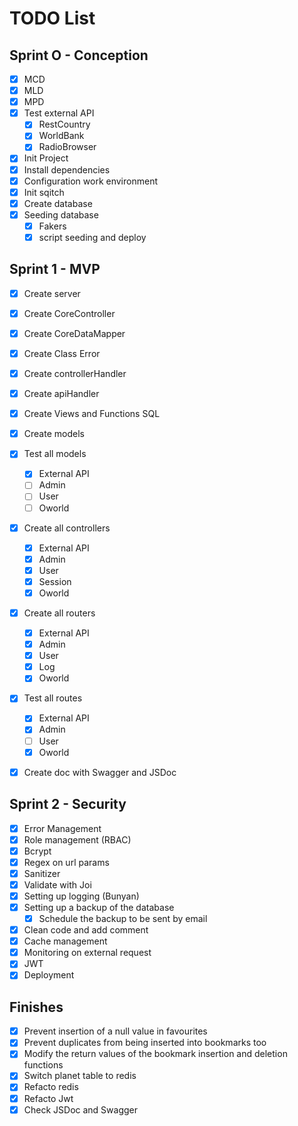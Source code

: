 # TODO List

## Sprint O - Conception

- [X] MCD
- [X] MLD
- [X] MPD
- [X] Test external API
  - [X] RestCountry
  - [X] WorldBank
  - [X] RadioBrowser
- [X] Init Project
- [X] Install dependencies
- [X] Configuration work environment
- [X] Init sqitch
- [X] Create database
- [X] Seeding database
  - [X] Fakers
  - [X] script seeding and deploy

## Sprint 1 - MVP

- [X] Create server
- [X] Create CoreController
- [X] Create CoreDataMapper
- [X] Create Class Error
- [X] Create controllerHandler
- [X] Create apiHandler

- [X] Create Views and Functions SQL
- [X] Create models
- [X] Test all models
  - [X] External API
  - [ ] Admin
  - [ ] User
  - [ ] Oworld
- [X] Create all controllers
  - [X] External API
  - [X] Admin
  - [X] User
  - [X] Session
  - [X] Oworld
- [X] Create all routers
  - [X] External API
  - [X] Admin
  - [X] User
  - [X] Log
  - [X] Oworld
- [X] Test all routes
  - [X] External API
  - [X] Admin
  - [ ] User
  - [X] Oworld

- [X] Create doc with Swagger and JSDoc

## Sprint 2 - Security

- [X] Error Management
- [X] Role management (RBAC)
- [X] Bcrypt
- [X] Regex on url params
- [X] Sanitizer
- [X] Validate with Joi
- [X] Setting up logging (Bunyan)
- [X] Setting up a backup of the database
  - [X] Schedule the backup to be sent by email
- [X] Clean code and add comment
- [X] Cache management
- [X] Monitoring on external request
- [X] JWT
- [X] Deployment

## Finishes

- [X] Prevent insertion of a null value in favourites
- [X] Prevent duplicates from being inserted into bookmarks too
- [X] Modify the return values of the bookmark insertion and deletion functions
- [X] Switch planet table to redis
- [X] Refacto redis
- [X] Refacto Jwt
- [X] Check JSDoc and Swagger
